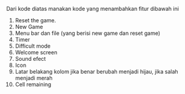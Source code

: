 Dari kode diatas manakan kode yang menambahkan fitur dibawah ini
1. Reset the game.
2. New Game
3. Menu bar dan file (yang berisi new game dan reset game)
4. Timer
5. Difficult mode
6. Welcome screen
7. Sound efect  
8. Icon
9. Latar belakang kolom jika benar berubah menjadi hijau, jika salah menjadi merah
10. Cell remaining

